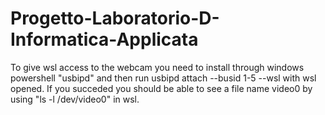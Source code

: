 # Progetto-Laboratorio-D-Informatica-Applicata

To give wsl access to the webcam you need to install through windows powershell "usbipd" and then run usbipd attach --busid 1-5 --wsl with wsl opened.
If you succeded you should be able to see a file name video0 by using "ls -l /dev/video0" in wsl.
